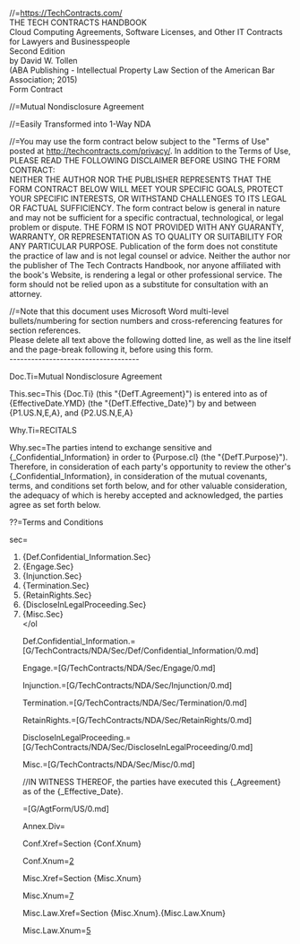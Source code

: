 //=https://TechContracts.com/<br>THE TECH CONTRACTS HANDBOOK<br>Cloud Computing Agreements, Software Licenses, and Other IT Contracts for Lawyers and Businesspeople<br>Second Edition<br>by David W. Tollen<br>(ABA Publishing - Intellectual Property Law Section of the American Bar Association; 2015)<br>Form Contract

//=Mutual Nondisclosure Agreement

//=Easily Transformed into 1-Way NDA


//=You may use the form contract below subject to the "Terms of Use" posted at http://techcontracts.com/privacy/. In addition to the Terms of Use, PLEASE READ THE FOLLOWING DISCLAIMER BEFORE USING THE FORM CONTRACT: <br>NEITHER THE AUTHOR NOR THE PUBLISHER REPRESENTS THAT THE FORM CONTRACT BELOW WILL MEET YOUR SPECIFIC GOALS, PROTECT YOUR SPECIFIC INTERESTS, OR WITHSTAND CHALLENGES TO ITS LEGAL OR FACTUAL SUFFICIENCY. The form contract below is general in nature and may not be sufficient for a specific contractual, technological, or legal problem or dispute. THE FORM IS NOT PROVIDED WITH ANY GUARANTY, WARRANTY, OR REPRESENTATION AS TO QUALITY OR SUITABILITY FOR ANY PARTICULAR PURPOSE. Publication of the form does not constitute the practice of law and is not legal counsel or advice. Neither the author nor the publisher of The Tech Contracts Handbook, nor anyone affiliated with the book's Website, is rendering a legal or other professional service. The form should not be relied upon as a substitute for consultation with an attorney.

//=Note that this document uses Microsoft Word multi-level bullets/numbering for section numbers and cross-referencing features for section references.<br>Please delete all text above the following dotted line, as well as the line itself and the page-break following it, before using this form.<br>------------------------------------ 

Doc.Ti=Mutual Nondisclosure Agreement	

This.sec=This {Doc.Ti} (this "{DefT.Agreement}") is entered into as of {EffectiveDate.YMD} (the "{DefT.Effective_Date}") by and between {P1.US.N,E,A}, and {P2.US.N,E,A}

Why.Ti=RECITALS

Why.sec=The parties intend to exchange sensitive and {_Confidential_Information} in order to {Purpose.cl} (the "{DefT.Purpose}"). Therefore, in consideration of each party's opportunity to review the other's {_Confidential_Information}, in consideration of the mutual covenants, terms, and conditions set forth below, and for other valuable consideration, the adequacy of which is hereby accepted and acknowledged, the parties agree as set forth below.

??=Terms and Conditions

sec=<ol><li>{Def.Confidential_Information.Sec}</li><li>{Engage.Sec}</li><li>{Injunction.Sec}</li><li>{Termination.Sec}</li><li>{RetainRights.Sec}</li><li>{DiscloseInLegalProceeding.Sec}</li><li>{Misc.Sec}</li></ol

Def.Confidential_Information.=[G/TechContracts/NDA/Sec/Def/Confidential_Information/0.md]

Engage.=[G/TechContracts/NDA/Sec/Engage/0.md]

Injunction.=[G/TechContracts/NDA/Sec/Injunction/0.md]

Termination.=[G/TechContracts/NDA/Sec/Termination/0.md]

RetainRights.=[G/TechContracts/NDA/Sec/RetainRights/0.md]

DiscloseInLegalProceeding.=[G/TechContracts/NDA/Sec/DiscloseInLegalProceeding/0.md]

Misc.=[G/TechContracts/NDA/Sec/Misc/0.md]
  
//IN WITNESS THEREOF, the parties have executed this {_Agreement} as of the {_Effective_Date}.

=[G/AgtForm/US/0.md]

Annex.Div=</i>

Conf.Xref=Section {Conf.Xnum}

Conf.Xnum=<a href="#Conf.Sec" class="xref">2</a>

Misc.Xref=Section {Misc.Xnum}

Misc.Xnum=<a href="#Misc.Sec" class="xref">7</a>

Misc.Law.Xref=Section {Misc.Xnum}.{Misc.Law.Xnum}

Misc.Law.Xnum=<a href="#Misc.Law.Sec" class="xref">5</a>